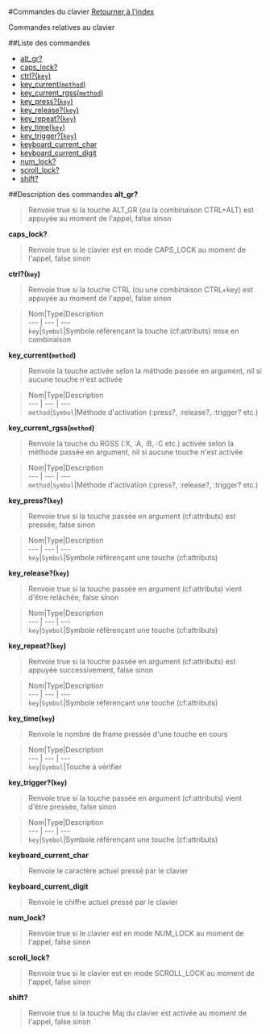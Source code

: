 #Commandes du clavier
[Retourner à l'index](__command_list.md)

Commandes relatives au clavier

##Liste des commandes
*    [alt_gr?](#alt_gr?)
*    [caps_lock?](#caps_lock?)
*    [ctrl?(`key`)](#ctrl?)
*    [key_current(`method`)](#key_current)
*    [key_current_rgss(`method`)](#key_current_rgss)
*    [key_press?(`key`)](#key_press?)
*    [key_release?(`key`)](#key_release?)
*    [key_repeat?(`key`)](#key_repeat?)
*    [key_time(`key`)](#key_time)
*    [key_trigger?(`key`)](#key_trigger?)
*    [keyboard_current_char](#keyboard_current_char)
*    [keyboard_current_digit](#keyboard_current_digit)
*    [num_lock?](#num_lock?)
*    [scroll_lock?](#scroll_lock?)
*    [shift?](#shift?)


##Description des commandes
**alt_gr?**

> Renvoie true si la touche ALT_GR (ou la combinaison CTRL+ALT) est appuyée au moment de l'appel, false sinon

  
> 

**caps_lock?**

> Renvoie true si le clavier est en mode CAPS_LOCK au moment de l'appel, false sinon

  
> 

**ctrl?(`key`)**

> Renvoie true si la touche CTRL (ou une combinaison CTRL+key) est appuyée au moment de l'appel, false sinon

  
> Nom|Type|Description  
--- | --- | ---  
`key`|`Symbol`|Symbole référençant la touche (cf:attributs) mise en combinaison  


**key_current(`method`)**

> Renvoie la touche activée selon la méthode passée en argument, nil si aucune touche n'est activée

  
> Nom|Type|Description  
--- | --- | ---  
`method`|`Symbol`|Méthode d'activation (:press?, :release?, :trigger? etc.)  


**key_current_rgss(`method`)**

> Renvoie la touche du RGSS (:X, :A, :B, :C etc.) activée selon la méthode passée en argument, nil si aucune touche n'est activée

  
> Nom|Type|Description  
--- | --- | ---  
`method`|`Symbol`|Méthode d'activation (:press?, :release?, :trigger? etc.)  


**key_press?(`key`)**

> Renvoie true si la touche passée en argument (cf:attributs) est pressée, false sinon

  
> Nom|Type|Description  
--- | --- | ---  
`key`|`Symbol`|Symbole référençant une touche (cf:attributs)  


**key_release?(`key`)**

> Renvoie true si la touche passée en argument (cf:attributs) vient d'être relâchée, false sinon

  
> Nom|Type|Description  
--- | --- | ---  
`key`|`Symbol`|Symbole référençant une touche (cf:attributs)  


**key_repeat?(`key`)**

> Renvoie true si la touche passée en argument (cf:attributs) est appuyée successivement, false sinon

  
> Nom|Type|Description  
--- | --- | ---  
`key`|`Symbol`|Symbole référençant une touche (cf:attributs)  


**key_time(`key`)**

> Renvoie le nombre de frame pressée d'une touche en cours

  
> Nom|Type|Description  
--- | --- | ---  
`key`|`Symbol`|Touche à vérifier  


**key_trigger?(`key`)**

> Renvoie true si la touche passée en argument (cf:attributs) vient d'être pressée, false sinon

  
> Nom|Type|Description  
--- | --- | ---  
`key`|`Symbol`|Symbole référençant une touche (cf:attributs)  


**keyboard_current_char**

> Renvoie le caractère actuel pressé par le clavier

  
> 

**keyboard_current_digit**

> Renvoie le chiffre actuel pressé par le clavier

  
> 

**num_lock?**

> Renvoie true si le clavier est en mode NUM_LOCK au moment de l'appel, false sinon

  
> 

**scroll_lock?**

> Renvoie true si le clavier est en mode SCROLL_LOCK au moment de l'appel, false sinon

  
> 

**shift?**

> Renvoie true si la touche Maj du clavier est activée au moment de l'appel, false sinon

  
> 

